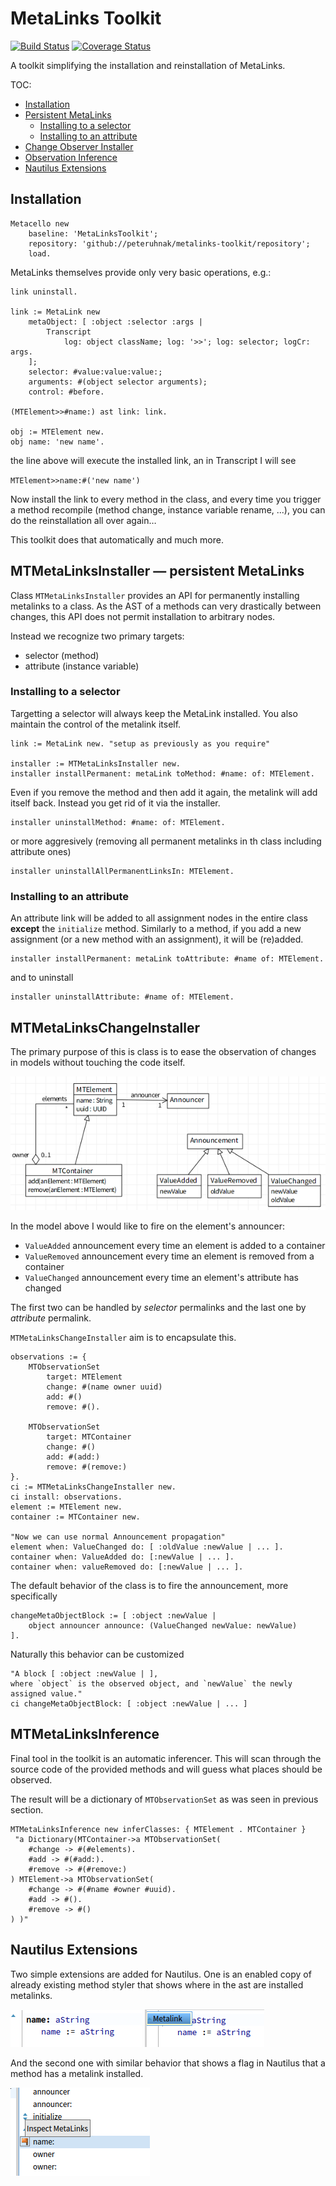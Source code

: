 # MetaLinks Toolkit
[![Build Status](https://travis-ci.org/peteruhnak/metalinks-toolkit.svg?branch=master)](https://travis-ci.org/peteruhnak/metalinks-toolkit) [![Coverage Status](https://coveralls.io/repos/github/peteruhnak/metalinks-toolkit/badge.svg?branch=master)](https://coveralls.io/github/peteruhnak/metalinks-toolkit?branch=master)

A toolkit simplifying the installation and reinstallation of MetaLinks.

TOC:

* [Installation](#installation)
* [Persistent MetaLinks](#permanent-installer)
  * [Installing to a selector](#installing-selector)
  * [Installing to an attribute](#installing-attribute)
* [Change Observer Installer](#change-installer)
* [Observation Inference](#inference)
* [Nautilus Extensions](#nautilus)

<a name="installation"></a>
## Installation

```smalltalk
Metacello new
	baseline: 'MetaLinksToolkit';
	repository: 'github://peteruhnak/metalinks-toolkit/repository';
	load.
```


MetaLinks themselves provide only very basic operations, e.g.:

```smalltalk
link uninstall.

link := MetaLink new
	metaObject: [ :object :selector :args |
		Transcript
			log: object className; log: '>>'; log: selector; logCr: args.
	];
	selector: #value:value:value:;
	arguments: #(object selector arguments);
	control: #before.

(MTElement>>#name:) ast link: link.

obj := MTElement new.
obj name: 'new name'.
```


the line above will execute the installed link, an in Transcript I will see

```MTElement>>name:#('new name')```

Now install the link to every method in the class, and every time you trigger a method recompile (method change, instance variable rename, ...), you can do the reinstallation all over again…

This toolkit does that automatically and much more.

<a name="permanent-installer"></a>
## MTMetaLinksInstaller — persistent MetaLinks

Class `MTMetaLinksInstaller` provides an API for permanently installing metalinks to a class. As the AST of a methods can very drastically between changes, this API does not permit installation to arbitrary nodes.

Instead we recognize two primary targets:
* selector (method)
* attribute (instance variable)

<a name="installing-selector"></a>
### Installing to a selector

Targetting a selector will always keep the MetaLink installed. You also maintain the control of the metalink itself.

```st
link := MetaLink new. "setup as previously as you require"

installer := MTMetaLinksInstaller new.
installer installPermanent: metaLink toMethod: #name: of: MTElement.
```

Even if you remove the method and then add it again, the metalink will add itself back. Instead you get rid of it via the installer.

```smalltalk
installer uninstallMethod: #name: of: MTElement.
```

or more aggresively (removing all permanent metalinks in th class including attribute ones)

```smalltalk
installer uninstallAllPermanentLinksIn: MTElement.
```

<a name="installing-attribute"></a>
### Installing to an attribute

An attribute link will be added to all assignment nodes in the entire class **except** the `initialize` method. Similarly to a method, if you add a new assignment (or a new method with an assignment), it will be (re)added.

```smalltalk
installer installPermanent: metaLink toAttribute: #name of: MTElement.
```

and to uninstall

```smalltalk
installer uninstallAttribute: #name of: MTElement.
```

<a name="change-installer"></a>
## MTMetaLinksChangeInstaller

The primary purpose of this is class is to ease the observation of changes in models without touching the code itself.

![](figures/model-metalinks.png)

In the model above I would like to fire on the element's announcer:
* `ValueAdded` announcement every time an element is added to a container
* `ValueRemoved` announcement every time an element is removed from a container
* `ValueChanged` announcement every time an element's attribute has changed

The first two can be handled by *selector* permalinks and the last one by *attribute* permalink.

`MTMetaLinksChangeInstaller` aim is to encapsulate this.

```smalltalk
observations := {
	MTObservationSet
		target: MTElement
		change: #(name owner uuid)
		add: #()
		remove: #().

	MTObservationSet
		target: MTContainer
		change: #()
		add: #(add:)
		remove: #(remove:)
}.
ci := MTMetaLinksChangeInstaller new.
ci install: observations.
element := MTElement new.
container := MTContainer new.

"Now we can use normal Announcement propagation"
element when: ValueChanged do: [ :oldValue :newValue | ... ].
container when: ValueAdded do: [:newValue | ... ].
container when: valueRemoved do: [:newValue | ... ].
```

The default behavior of the class is to fire the announcement, more specifically

```smalltalk
changeMetaObjectBlock := [ :object :newValue |
	object announcer announce: (ValueChanged newValue: newValue)
].
```

Naturally this behavior can be customized

```smalltalk
"A block [ :object :newValue | ],
where `object` is the observed object, and `newValue` the newly assigned value."
ci changeMetaObjectBlock: [ :object :newValue | ... ]
```

<a name="inference"></a>
## MTMetaLinksInference

Final tool in the toolkit is an automatic inferencer. This will scan through the source code of the provided methods and will guess what places should be observed.

The result will be a dictionary of `MTObservationSet` as was seen in previous section.
```smalltalk
MTMetaLinksInference new inferClasses: { MTElement . MTContainer }
 "a Dictionary(MTContainer->a MTObservationSet(
	#change -> #(#elements).
	#add -> #(#add:).
	#remove -> #(#remove:)
) MTElement->a MTObservationSet(
	#change -> #(#name #owner #uuid).
	#add -> #().
	#remove -> #()
) )"
```

<a name="nautilus"></a>
## Nautilus Extensions

Two simple extensions are added for Nautilus. One is an enabled copy of already existing method styler that shows where in the ast are installed metalinks.

![](figures/metamethod1.png)
![](figures/metamethod2.png)

And the second one with similar behavior that shows a flag in Nautilus that a method has a metalink installed.

![](figures/metamethod3.png)
